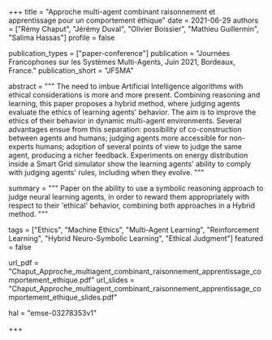 +++
title = "Approche multi-agent combinant raisonnement et apprentissage pour un comportement éthique"
date = 2021-06-29
authors = ["Rémy Chaput", "Jérémy Duval", "Olivier Boissier", 
"Mathieu Guillermin", "Salima Hassas"]
profile = false

publication_types = ["paper-conference"]
publication = "Journées Francophones sur les Systèmes Multi-Agents, Juin 2021, Bordeaux, France."
publication_short = "JFSMA"

abstract = """
The need to imbue Artificial Intelligence algorithms with ethical 
considerations is more and more present. Combining reasoning and 
learning, this paper proposes a hybrid method, where judging agents 
evaluate the ethics of learning agents' behavior. The aim is to 
improve the ethics of their behavior in dynamic multi-agent 
environments. Several advantages ensue from this separation: possibility 
of co-construction between agents and humans; judging agents more 
accessible for non-experts humans; adoption of several points of view 
to judge the same agent, producing a richer feedback. Experiments on 
energy distribution inside a Smart Grid simulator show the learning 
agents' ability to comply with judging agents' rules, including when 
they evolve.
"""

summary = """
Paper on the ability to use a symbolic reasoning approach to judge 
neural learning agents, in order to reward them appropriately with
respect to their 'ethical' behavior, combining both approaches
in a Hybrid method.
"""

tags = ["Ethics", "Machine Ethics", "Multi-Agent Learning",
"Reinforcement Learning", "Hybrid Neuro-Symbolic Learning",
"Ethical Judgment"]
featured = false

url_pdf = "Chaput_Approche_multiagent_combinant_raisonnement_apprentissage_comportement_ethique.pdf"
url_slides = "Chaput_Approche_multiagent_combinant_raisonnement_apprentissage_comportement_ethique_slides.pdf"

hal = "emse-03278353v1"

+++
